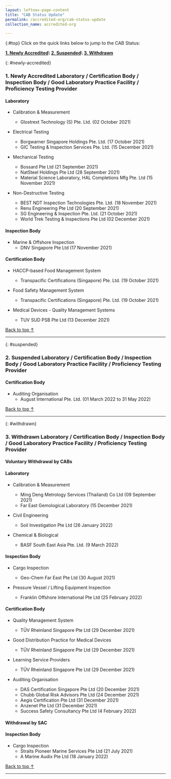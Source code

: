 ```yaml
---
layout: leftnav-page-content
title: "CAB Status Update"
permalink: /accredited-org/cab-status-update
collection_name: accredited-org

---
```


{:#top}
Click on the quick links below to jump to the CAB Status:

**[1. Newly Accredited](#newly-accredited)**\\
**[2. Suspended](#suspended)**\\
**[3. Withdrawn](#withdrawn)**


{: #newly-accredited}
### 1. Newly Accredited Laboratory / Certification Body / Inspection Body / Good Laboratory Practice Facility / Proficiency Testing Provider 
   

#### Laboratory

* Calibration & Measurement 
  * Glostrext Technology (S) Pte. Ltd. (02 October 2021)


* Electrical Testing
  * Borgwarner Singapore Holdings Pte. Ltd. (17 October 2021)
  * GIC Testing & Inspection Services Pte. Ltd. (15 December 2021)


* Mechanical Testing
  * Bossard Pte Ltd (21 September 2021)
  * NatSteel Holdings Pte Ltd (28 September 2021)
  * Material Science Laboratory, HAL Completions Mfg Pte. Ltd (15 November 2021)
  

* Non-Destructive Testing
  * BEST NDT Inspection Technologies Pte. Ltd. (18 November 2021)
  * Renu Engineering Pte Ltd (20 September 2021)
  * SG Engineering & Inspection Pte. Ltd. (21 October 2021)
  * World Trek Testing & Inspections Pte Ltd (02 December 2021)




#### Inspection Body

* Marine & Offshore Inspection
  * DNV Singapore Pte Ltd (17 November 2021)



#### Certification Body

* HACCP-based Food Management System
  * Transpacific Certifications (Singapore) Pte. Ltd. (19 October 2021)


* Food Safety Management System
  * Transpacific Certifications (Singapore) Pte. Ltd. (19 October 2021)


* Medical Devices - Quality Management Systems
  * TUV SUD PSB Pte Ltd (13 December 2021)

     

[Back to top ↑](#top)

---

{: #suspended}
### 2. Suspended Laboratory /  Certification Body / Inspection Body / Good Laboratory Practice Facility / Proficiency Testing Provider


#### Certification Body

* Auditing Organisation
  * August International Pte. Ltd. (01 March 2022 to 31 May 2022)
 
 

[Back to top ↑](#top)

---

{: #withdrawn}
### 3. Withdrawn Laboratory / Certification Body / Inspection Body / Good Laboratory Practice Facility / Proficiency Testing Provider


#### **Voluntary Withdrawal by CABs**

#### Laboratory

* Calibration & Measurement
  * Ming Deng Metrology Services (Thailand) Co Ltd (09 September 2021)
  * Far East Gemological Laboratory (15 December 2021)


* Civil Engineering
  * Soil Investigation Pte Ltd (26 January 2022)

* Chemical & Biological
  * BASF South East Asia Pte. Ltd. (9 March 2022)
  

#### Inspection Body

* Cargo Inspection
  * Geo-Chem Far East Pte Ltd (30 August 2021)
 
* Pressure Vessel / Lifting Equipment Inspection
  * Franklin Offshore International Pte Ltd (25 February 2022)


#### Certification Body

* Quality Management System
  * TÜV Rheinland Singapore Pte Ltd  (29 December 2021)


* Good Distribution Practice for Medical Devices
  * TÜV Rheinland Singapore Pte Ltd  (29 December 2021)


* Learning Service Providers
  * TÜV Rheinland Singapore Pte Ltd  (29 December 2021)


* Auditing Organisation
  * DAS Certification Singapore Pte Ltd (20 December 2021)
  * Chubb Global Risk Advisors Pte Ltd (24 December 2021)
  * Aegis Certification Pte Ltd (31 December 2021)
  * Anzenet Pte Ltd (31 December 2021)
  * Success Safety Consultancy Pte Ltd (4 February 2022)

 

#### **Withdrawal by SAC**

#### Inspection Body

* Cargo Inspection
  * Straits Pioneer Marine Services Pte Ltd (21 July 2021)
  * A Marine Audix Pte Ltd (18 January 2022)

  

[Back to top ↑](#top)

---

